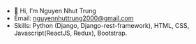 - 👋 Hi, I’m Nguyen Nhut Trung
- Email: nguyennhuttrung2000@gmail.com
- Skills: Python (Django, Django-rest-framework), HTML, CSS, Javascript(ReactJS, Redux), Bootstrap.
<!---
2000nguyennhuttrung/2000nguyennhuttrung is a ✨ special ✨ repository because its `README.md` (this file) appears on your GitHub profile.
You can click the Preview link to take a look at your changes.
--->
